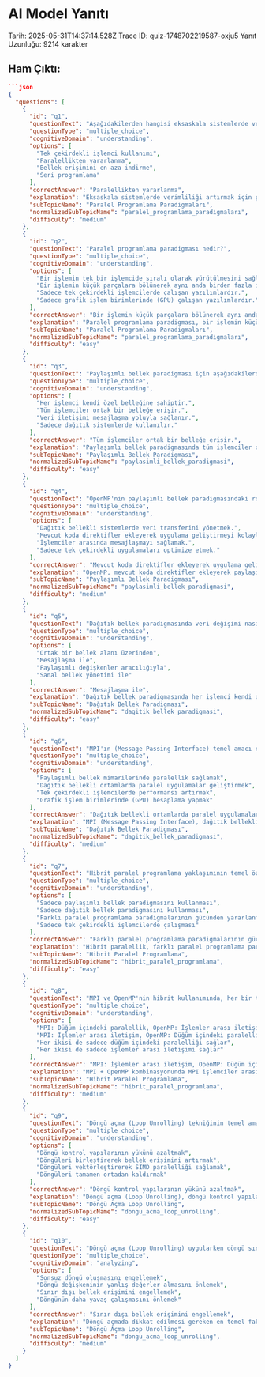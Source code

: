 # AI Model Yanıtı

Tarih: 2025-05-31T14:37:14.528Z
Trace ID: quiz-1748702219587-oxju5
Yanıt Uzunluğu: 9214 karakter

## Ham Çıktı:
```json
```json
{
  "questions": [
    {
      "id": "q1",
      "questionText": "Aşağıdakilerden hangisi eksaskala sistemlerde verimliliği artırmak için kullanılan temel yaklaşımlardan biridir?",
      "questionType": "multiple_choice",
      "cognitiveDomain": "understanding",
      "options": [
        "Tek çekirdekli işlemci kullanımı",
        "Paralellikten yararlanma",
        "Bellek erişimini en aza indirme",
        "Seri programlama"
      ],
      "correctAnswer": "Paralellikten yararlanma",
      "explanation": "Eksaskala sistemlerde verimliliği artırmak için paralellik gücünden yararlanılır. İşlemler küçük parçalara bölünerek aynı anda birden fazla işlemcide yürütülür. Diğer seçenekler ise bu sistemlerin verimliliğini azaltır.",
      "subTopicName": "Paralel Programlama Paradigmaları",
      "normalizedSubTopicName": "paralel_programlama_paradigmaları",
      "difficulty": "medium"
    },
    {
      "id": "q2",
      "questionText": "Paralel programlama paradigması nedir?",
      "questionType": "multiple_choice",
      "cognitiveDomain": "understanding",
      "options": [
        "Bir işlemin tek bir işlemcide sıralı olarak yürütülmesini sağlayan yazılımlardır.",
        "Bir işlemin küçük parçalara bölünerek aynı anda birden fazla işlemcide yürütülmesini sağlayan yazılımlardır.",
        "Sadece tek çekirdekli işlemcilerde çalışan yazılımlardır.",
        "Sadece grafik işlem birimlerinde (GPU) çalışan yazılımlardır."
      ],
      "correctAnswer": "Bir işlemin küçük parçalara bölünerek aynı anda birden fazla işlemcide yürütülmesini sağlayan yazılımlardır.",
      "explanation": "Paralel programlama paradigması, bir işlemin küçük parçalara bölünerek aynı anda birden fazla işlemcide yürütülmesini sağlayan yazılımlardır. Bu, büyük ölçekli hesaplamalarda performansı maksimize etmek için kritik bir bileşendir.",
      "subTopicName": "Paralel Programlama Paradigmaları",
      "normalizedSubTopicName": "paralel_programlama_paradigmaları",
      "difficulty": "easy"
    },
    {
      "id": "q3",
      "questionText": "Paylaşımlı bellek paradigması için aşağıdakilerden hangisi doğrudur?",
      "questionType": "multiple_choice",
      "cognitiveDomain": "understanding",
      "options": [
        "Her işlemci kendi özel belleğine sahiptir.",
        "Tüm işlemciler ortak bir belleğe erişir.",
        "Veri iletişimi mesajlaşma yoluyla sağlanır.",
        "Sadece dağıtık sistemlerde kullanılır."
      ],
      "correctAnswer": "Tüm işlemciler ortak bir belleğe erişir.",
      "explanation": "Paylaşımlı bellek paradigmasında tüm işlemciler ortak belleğe erişir, bu da onu çok çekirdekli işlemciler için ideal kılar. OpenMP bu paradigmayı destekleyen bir API'dir.",
      "subTopicName": "Paylaşımlı Bellek Paradigması",
      "normalizedSubTopicName": "paylasimli_bellek_paradigmasi",
      "difficulty": "easy"
    },
    {
      "id": "q4",
      "questionText": "OpenMP'nin paylaşımlı bellek paradigmasındaki rolü nedir?",
      "questionType": "multiple_choice",
      "cognitiveDomain": "understanding",
      "options": [
        "Dağıtık bellekli sistemlerde veri transferini yönetmek.",
        "Mevcut koda direktifler ekleyerek uygulama geliştirmeyi kolaylaştırmak.",
        "İşlemciler arasında mesajlaşmayı sağlamak.",
        "Sadece tek çekirdekli uygulamaları optimize etmek."
      ],
      "correctAnswer": "Mevcut koda direktifler ekleyerek uygulama geliştirmeyi kolaylaştırmak.",
      "explanation": "OpenMP, mevcut koda direktifler ekleyerek paylaşımlı bellek mimarilerinde paralel uygulamalar geliştirmeyi kolaylaştırır. Örneğin, #pragma omp parallel direktifi paralel bir bölge başlatır.",
      "subTopicName": "Paylaşımlı Bellek Paradigması",
      "normalizedSubTopicName": "paylasimli_bellek_paradigmasi",
      "difficulty": "medium"
    },
    {
      "id": "q5",
      "questionText": "Dağıtık bellek paradigmasında veri değişimi nasıl sağlanır?",
      "questionType": "multiple_choice",
      "cognitiveDomain": "understanding",
      "options": [
        "Ortak bir bellek alanı üzerinden",
        "Mesajlaşma ile",
        "Paylaşımlı değişkenler aracılığıyla",
        "Sanal bellek yönetimi ile"
      ],
      "correctAnswer": "Mesajlaşma ile",
      "explanation": "Dağıtık bellek paradigmasında her işlemci kendi düğümünün belleğine erişir ve veri değişimi mesajlaşma ile sağlanır. MPI bu paradigmanın yaygın bir örneğidir.",
      "subTopicName": "Dağıtık Bellek Paradigması",
      "normalizedSubTopicName": "dagitik_bellek_paradigmasi",
      "difficulty": "easy"
    },
    {
      "id": "q6",
      "questionText": "MPI'ın (Message Passing Interface) temel amacı nedir?",
      "questionType": "multiple_choice",
      "cognitiveDomain": "understanding",
      "options": [
        "Paylaşımlı bellek mimarilerinde paralellik sağlamak",
        "Dağıtık bellekli ortamlarda paralel uygulamalar geliştirmek",
        "Tek çekirdekli işlemcilerde performansı artırmak",
        "Grafik işlem birimlerinde (GPU) hesaplama yapmak"
      ],
      "correctAnswer": "Dağıtık bellekli ortamlarda paralel uygulamalar geliştirmek",
      "explanation": "MPI (Message Passing Interface), dağıtık bellekli ortamlarda paralel uygulamalar geliştirmek için kullanılır. İşlemler arasında veri alışverişi ve paralel görev koordinasyonu sağlar.",
      "subTopicName": "Dağıtık Bellek Paradigması",
      "normalizedSubTopicName": "dagitik_bellek_paradigmasi",
      "difficulty": "medium"
    },
    {
      "id": "q7",
      "questionText": "Hibrit paralel programlama yaklaşımının temel özelliği nedir?",
      "questionType": "multiple_choice",
      "cognitiveDomain": "understanding",
      "options": [
        "Sadece paylaşımlı bellek paradigmasını kullanması",
        "Sadece dağıtık bellek paradigmasını kullanması",
        "Farklı paralel programlama paradigmalarının gücünden yararlanmak için birden fazla paradigmayı birleştirmesi",
        "Sadece tek çekirdekli işlemcilerde çalışması"
      ],
      "correctAnswer": "Farklı paralel programlama paradigmalarının gücünden yararlanmak için birden fazla paradigmayı birleştirmesi",
      "explanation": "Hibrit paralellik, farklı paralel programlama paradigmalarının gücünden yararlanmak için birden fazla paradigmayı birleştirir. Eksaskala bilişimde MPI ve OpenMP kombinasyonu yaygın bir örnektir.",
      "subTopicName": "Hibrit Paralel Programlama",
      "normalizedSubTopicName": "hibrit_paralel_programlama",
      "difficulty": "easy"
    },
    {
      "id": "q8",
      "questionText": "MPI ve OpenMP'nin hibrit kullanımında, her bir teknolojinin rolü nedir?",
      "questionType": "multiple_choice",
      "cognitiveDomain": "understanding",
      "options": [
        "MPI: Düğüm içindeki paralellik, OpenMP: İşlemler arası iletişim",
        "MPI: İşlemler arası iletişim, OpenMP: Düğüm içindeki paralellik",
        "Her ikisi de sadece düğüm içindeki paralelliği sağlar",
        "Her ikisi de sadece işlemler arası iletişimi sağlar"
      ],
      "correctAnswer": "MPI: İşlemler arası iletişim, OpenMP: Düğüm içindeki paralellik",
      "explanation": "MPI + OpenMP kombinasyonunda MPI işlemciler arası iletişim sağlarken (dış paralelleştirme), OpenMP çok çekirdekli işlemciler içinde iş parçacıklarını yönetir (iç paralelleştirme).",
      "subTopicName": "Hibrit Paralel Programlama",
      "normalizedSubTopicName": "hibrit_paralel_programlama",
      "difficulty": "medium"
    },
    {
      "id": "q9",
      "questionText": "Döngü açma (Loop Unrolling) tekniğinin temel amacı nedir?",
      "questionType": "multiple_choice",
      "cognitiveDomain": "understanding",
      "options": [
        "Döngü kontrol yapılarının yükünü azaltmak",
        "Döngüleri birleştirerek bellek erişimini artırmak",
        "Döngüleri vektörleştirerek SIMD paralelliği sağlamak",
        "Döngüleri tamamen ortadan kaldırmak"
      ],
      "correctAnswer": "Döngü kontrol yapılarının yükünü azaltmak",
      "explanation": "Döngü açma (Loop Unrolling), döngü kontrol yapılarının yükünü azaltmayı amaçlayan bir derleyici optimizasyon tekniğidir. Birden fazla iterasyon tek bir döngüde açılır.",
      "subTopicName": "Döngü Açma Loop Unrolling",
      "normalizedSubTopicName": "dongu_acma_loop_unrolling",
      "difficulty": "easy"
    },
    {
      "id": "q10",
      "questionText": "Döngü açma (Loop Unrolling) uygularken döngü sınırlarına dikkat etmenin nedeni nedir?",
      "questionType": "multiple_choice",
      "cognitiveDomain": "analyzing",
      "options": [
        "Sonsuz döngü oluşmasını engellemek",
        "Döngü değişkeninin yanlış değerler almasını önlemek",
        "Sınır dışı bellek erişimini engellemek",
        "Döngünün daha yavaş çalışmasını önlemek"
      ],
      "correctAnswer": "Sınır dışı bellek erişimini engellemek",
      "explanation": "Döngü açmada dikkat edilmesi gereken en temel faktör döngü sınırlarıdır. Özellikle döngüdeki eleman sayısı döngü açma işlemine uygun değilse (örneğin tek sayı ise), sınır dışı bellek erişimi gibi sorunlar ortaya çıkabilir.",
      "subTopicName": "Döngü Açma Loop Unrolling",
      "normalizedSubTopicName": "dongu_acma_loop_unrolling",
      "difficulty": "medium"
    }
  ]
}
```
```
